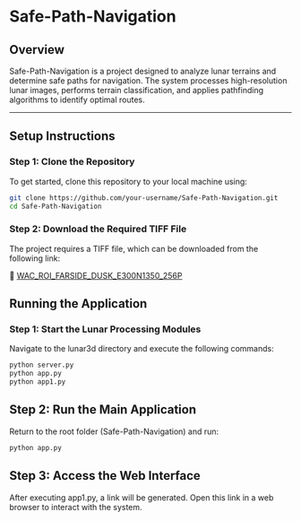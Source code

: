 # Safe-Path-Navigation  

## Overview  
Safe-Path-Navigation is a project designed to analyze lunar terrains and determine safe paths for navigation. The system processes high-resolution lunar images, performs terrain classification, and applies pathfinding algorithms to identify optimal routes.  

---

## Setup Instructions  

### **Step 1: Clone the Repository**  
To get started, clone this repository to your local machine using:  
```bash
git clone https://github.com/your-username/Safe-Path-Navigation.git
cd Safe-Path-Navigation
```

### **Step 2: Download the Required TIFF File**  
The project requires a TIFF file, which can be downloaded from the following link:  

🔗 [WAC_ROI_FARSIDE_DUSK_E300N1350_256P](https://wms.lroc.asu.edu/lroc/view_rdr_product/WAC_ROI_FARSIDE_DUSK_E300N1350_256P)

## Running the Application

### **Step 1: Start the Lunar Processing Modules**
Navigate to the lunar3d directory and execute the following commands:
```bash
python server.py
python app.py
python app1.py
```

## **Step 2: Run the Main Application**
Return to the root folder (Safe-Path-Navigation) and run:
```bash
python app.py
```

## **Step 3: Access the Web Interface**
After executing app1.py, a link will be generated. Open this link in a web browser to interact with the system.
